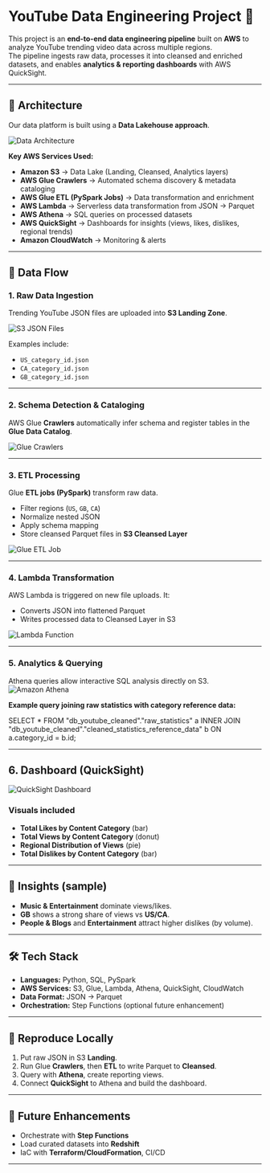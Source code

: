 # YouTube Data Engineering Project 🚀

This project is an **end-to-end data engineering pipeline** built on **AWS** to analyze YouTube trending video data across multiple regions.  
The pipeline ingests raw data, processes it into cleansed and enriched datasets, and enables **analytics & reporting dashboards** with AWS QuickSight.  

---

## 📌 Architecture

Our data platform is built using a **Data Lakehouse approach**.

![Data Architecture](./Data%20Architecture.png)

**Key AWS Services Used:**
- **Amazon S3** → Data Lake (Landing, Cleansed, Analytics layers)  
- **AWS Glue Crawlers** → Automated schema discovery & metadata cataloging  
- **AWS Glue ETL (PySpark Jobs)** → Data transformation and enrichment  
- **AWS Lambda** → Serverless data transformation from JSON → Parquet  
- **AWS Athena** → SQL queries on processed datasets  
- **AWS QuickSight** → Dashboards for insights (views, likes, dislikes, regional trends)  
- **Amazon CloudWatch** → Monitoring & alerts  

---

## 📂 Data Flow

### 1. Raw Data Ingestion
Trending YouTube JSON files are uploaded into **S3 Landing Zone**.

![S3 JSON Files](./s3_jason.png)

Examples include:
- `US_category_id.json`  
- `CA_category_id.json`  
- `GB_category_id.json`  

---

### 2. Schema Detection & Cataloging
AWS Glue **Crawlers** automatically infer schema and register tables in the **Glue Data Catalog**.

![Glue Crawlers](./Crawlers.png)

---

### 3. ETL Processing
Glue **ETL jobs (PySpark)** transform raw data.
- Filter regions (`US`, `GB`, `CA`)  
- Normalize nested JSON  
- Apply schema mapping  
- Store cleansed Parquet files in **S3 Cleansed Layer**  

![Glue ETL Job](./Pyspark_Glue_Etl_Job.png)

---

### 4. Lambda Transformation
AWS Lambda is triggered on new file uploads. It:
- Converts JSON into flattened Parquet  
- Writes processed data to Cleansed Layer in S3  

![Lambda Function](./Lambda_function.png)

---

### 5. Analytics & Querying
Athena queries allow interactive SQL analysis directly on S3.
![Amazon Athena](./Athena.png)

**Example query joining raw statistics with category reference data:**

SELECT * 
FROM "db_youtube_cleaned"."raw_statistics" a
INNER JOIN "db_youtube_cleaned"."cleaned_statistics_reference_data" b 
  ON a.category_id = b.id;

---
## 6. Dashboard (QuickSight)

![QuickSight Dashboard](./Quicksight_Dashboard.png)

### Visuals included
- **Total Likes by Content Category** (bar)  
- **Total Views by Content Category** (donut)  
- **Regional Distribution of Views** (pie)  
- **Total Dislikes by Content Category** (bar)  


---

## 🔎 Insights (sample)
- **Music & Entertainment** dominate views/likes.  
- **GB** shows a strong share of views vs **US/CA**.  
- **People & Blogs** and **Entertainment** attract higher dislikes (by volume).  

---

## 🛠️ Tech Stack
- **Languages:** Python, SQL, PySpark  
- **AWS Services:** S3, Glue, Lambda, Athena, QuickSight, CloudWatch  
- **Data Format:** JSON → Parquet  
- **Orchestration:** Step Functions (optional future enhancement)  

---

## 🚀 Reproduce Locally
1. Put raw JSON in S3 **Landing**.  
2. Run Glue **Crawlers**, then **ETL** to write Parquet to **Cleansed**.  
3. Query with **Athena**, create reporting views.  
4. Connect **QuickSight** to Athena and build the dashboard.  

---

## 🧭 Future Enhancements
- Orchestrate with **Step Functions**  
- Load curated datasets into **Redshift**  
- IaC with **Terraform/CloudFormation**, CI/CD  

---


